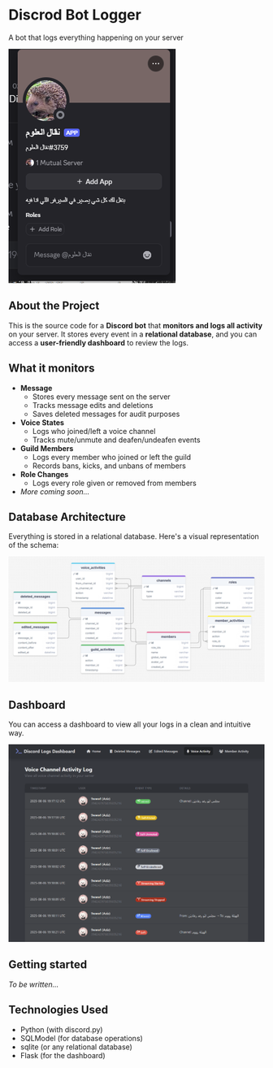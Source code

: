 # Discrod Bot Logger

A bot that logs everything happening on your server

![alt text](assets/image.png)

## About the Project

This is the source code for a **Discord bot** that **monitors and logs all activity** on your server. It stores every event in a **relational database**, and you can access a **user-friendly dashboard** to review the logs.

## What it monitors

- **Message**
    - Stores every message sent on the server
    - Tracks message edits and deletions
    - Saves deleted messages for audit purposes
- **Voice States** 
    - Logs who joined/left a voice channel
    - Tracks mute/unmute and deafen/undeafen events
- **Guild Members**
    - Logs every member who joined or left the guild
    - Records bans, kicks, and unbans of members
- **Role Changes**
    - Logs every role given or removed from members
- *More coming soon...*


## Database Architecture

Everything is stored in a relational database. Here's a visual representation of the schema:

![alt text](assets/er_diagram.png)

## Dashboard

You can access a dashboard to view all your logs in a clean and intuitive way.

![alt text](assets/dashboard_voiceactivity.png)

## Getting started

*To be written...*

## Technologies Used
- Python (with discord.py)
- SQLModel (for database operations)
- sqlite (or any relational database)
- Flask (for the dashboard)
